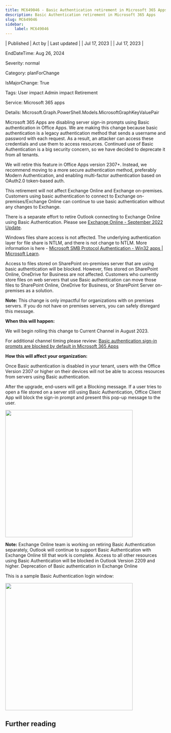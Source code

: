```yaml
---
title: MC649046 - Basic Authentication retirement in Microsoft 365 Apps
description: Basic Authentication retirement in Microsoft 365 Apps
slug: MC649046
sidebar:
    label: MC649046
---
```


| Published | Act by | Last updated |
| Jul 17, 2023 |  | Jul 17, 2023 |

EndDateTime: Aug 26, 2024

Severity: normal

Category: planForChange

IsMajorChange: True

Tags: User impact Admin impact Retirement

Service: Microsoft 365 apps

Details: Microsoft.Graph.PowerShell.Models.MicrosoftGraphKeyValuePair

<p>Microsoft 365 Apps are disabling server sign-in prompts using Basic authentication in Office Apps. We are making this change because basic authentication is a legacy authentication method that sends a username and password with each request. As a result, an attacker can access these credentials and use them to access resources. Continued use of Basic Authentication is a big security concern, so we have decided to deprecate it from all tenants.</p><p>
</p><p>We will retire this feature in Office Apps version 2307+. Instead, we recommend moving to a more secure authentication method, preferably Modern Authentication, and enabling multi-factor authentication based on OAuth2.0 token-based auth.<br></p><p>This retirement will not affect Exchange Online and Exchange on-premises. Customers using basic authentication to connect to Exchange on-premises/Exchange Online can continue to use basic authentication without any changes to Exchange.<br></p><p>There is a separate effort to retire Outlook connecting to Exchange Online using Basic Authentication. Please see <a href="https://techcommunity.microsoft.com/t5/exchange-team-blog/basic-authentication-deprecation-in-exchange-online-september/ba-p/3609437/page/2" target="_blank">Exchange Online - September 2022 Update</a>.
</p><p>Windows files share access is not affected. The underlying authentication layer for file share is NTLM, and there is not change to NTLM. More information is here - <a href="https://learn.microsoft.com/windows/win32/fileio/microsoft-smb-protocol-authentication" target="_blank">Microsoft SMB Protocol Authentication - Win32 apps | Microsoft Learn</a>.
</p><p>Access to files stored on SharePoint on-premises server that are using basic authentication will be blocked. However, files stored on SharePoint Online, OneDrive for Business are not affected. Customers who currently store files on web servers that use Basic authentication can move those files to SharePoint Online, OneDrive for Business, or SharePoint Server on-premises as a solution.
</p><p><b>Note:</b> This change is only impactful for organizations with on premises servers. If you do not have on premises servers, you can safely disregard this message.
</p><p><b>When this will happen:</b><br></p><p>We will begin rolling this change to Current Channel in August 2023.</p><p>For additional channel timing please review: <a href="https://learn.microsoft.com/deployoffice/security/basic-authentication-prompts-blocked#versions-of-microsoft-365-apps-affected-by-this-change" target="_blank">Basic authentication sign-in prompts are blocked by default in Microsoft 365 Apps</a></p><p><b>How this will affect your organization:</b></p><p>Once Basic authentication is disabled in your tenant, users with the Office Version 2307 or higher on their devices will not be able to access resources from servers using Basic authentication.<br></p><p>After the upgrade, end-users will get a Blocking message. If a user tries to open a file stored on a server still using Basic Authentication, Office Client App will block the sign-in prompt and present this pop-up message to the user.</p><p><img src="http://img-prod-cms-rt-microsoft-com.akamaized.net/cms/api/am/imageFileData/RW17X5O?ver=6205" style="width: 400px;"><br></p><p><b>Note:</b> Exchange Online team is working on retiring Basic Authentication separately, Outlook will continue to support Basic Authentication with Exchange Online till that work is complete. Access to all other resources using Basic Authentication will be blocked in Outlook Version 2209 and higher. Deprecation of Basic authentication in Exchange Online
</p><p>This is a sample Basic Authentication login window:<br></p><p><img src="http://img-prod-cms-rt-microsoft-com.akamaized.net/cms/api/am/imageFileData/RW184UR?ver=db6a" style="width: 400px;"><br></p>

## Further reading
